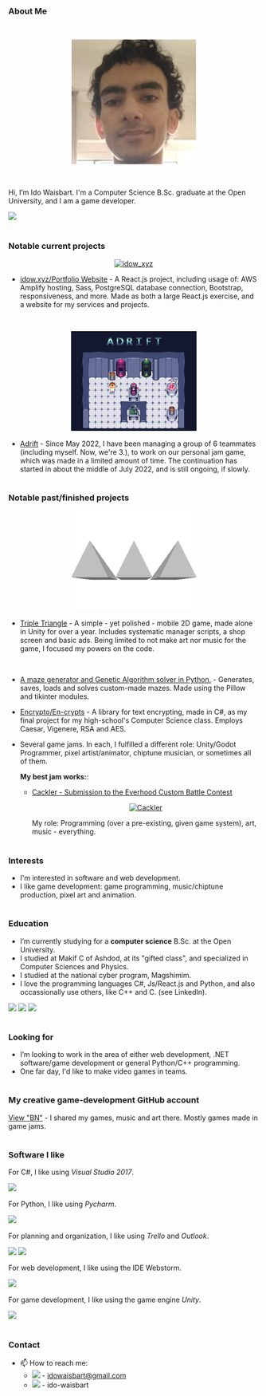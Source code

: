 ### About Me

<br />
<p align="center">
  <img title="Ido Waisbart" alt="Ido Waisbart" src="https://github.com/Ido-Waisbart/Ido-Waisbart/blob/main/Press%20Images/Selfie.jpg" height="250" hspace="50" />
</p>

<br />

Hi, I’m Ido Waisbart. I'm a Computer Science B.Sc. graduate at the Open University, and I am a game developer.

[![][linkedin-badge]](https://www.linkedin.com/in/ido-waisbart/)

#
### Notable current projects
<p align="center"><a href="https://www.idow.xyz"><img alt="idow_xyz" src="https://upload.wikimedia.org/wikipedia/commons/thumb/a/a7/React-icon.svg/1200px-React-icon.svg.png" height="200"></a></p>

- [idow.xyz/Portfolio Website](https://www.idow.xyz) - A React.js project, including usage of: AWS Amplify hosting, Sass, PostgreSQL database connection, Bootstrap, responsiveness, and more.
Made as both a large React.js exercise, and a website for my services and projects.

<br />

<p align="center"><a href="https://blawnode.itch.io/adrift"><img alt="Adrift" src="https://github.com/Ido-Waisbart/Ido-Waisbart/blob/main/Press%20Images/Adrift%20-%20630x500%20Itch%20Logo.png" height="200"></a></p>

- [Adrift](https://blawnode.itch.io/adrift) - Since May 2022, I have been managing a group of 6 teammates (including myself. Now, we're 3.), to work on our personal jam game, which was made in a limited amount of time. The continuation has started in about the middle of July 2022, and is still ongoing, if slowly.

#
### Notable past/finished projects

<p align="center"><a href="https://blawnode.itch.io/threeangle"><img alt="Triple Triangle" src="https://github.com/Ido-Waisbart/Ido-Waisbart/blob/main/Press%20Images/Triple%20Triangle%20-%20630x500%20Itch%20Logo.png" height="200"></a></p>

- [Triple Triangle](https://blawnode.itch.io/threeangle) - A simple - yet polished - mobile 2D game, made alone in Unity for over a year.
Includes systematic manager scripts, a shop screen and basic ads.
Being limited to not make art nor music for the game, I focused my powers on the code.

<br />

- [A maze generator and Genetic Algorithm solver in Python.][ga-maze-link] - Generates, saves, loads and solves custom-made mazes. Made using the Pillow and tikinter modules.
<!-- TODO: Screenshots! -->

- [Encrypto/En-crypts][encrypto-link] - A library for text encrypting, made in C#, as my final project for my high-school's Computer Science class. Employs Caesar, Vigenere, RSA and AES.

- Several game jams. In each, I fulfilled a different role: Unity/Godot Programmer, pixel artist/animator, chiptune musician, or sometimes all of them.

  **My best jam works:**:
  
    - [Cackler - Submission to the Everhood Custom Battle Contest][cackler-link]
      
      <p align="center">
        <!-- TODO: Add a download link to the actual battle, show a video, and a few (one?) preview GIFs. More presentability! -->
        <a href="https://github.com/blawnode/EverhoodCackler" target="_blank">
          <img alt="Cackler" src="https://user-images.githubusercontent.com/37482595/168480246-e5c44d16-e87b-49e7-bef8-781c9b0ac770.png" height="200" />
        </a>
      </p>
      
      My role: Programming (over a pre-existing, given game system), art, music - everything.

#
### Interests
- I'm interested in software and web development.
- I like game development: game programming, music/chiptune production, pixel art and animation.

#
### Education
- I’m currently studying for a **computer science** B.Sc. at the Open University.
- I studied at Makif C of Ashdod, at its "gifted class", and specialized in Computer Sciences and Physics.
- I studied at the national cyber program, Magshimim.
- I love the programming languages C#, Js/React.js and Python, and also occassionally use others, like C++ and C. (see LinkedIn).

![][csharp-badge]
![][reactjs-badge]
![][python-badge]

#
### Looking for
- I’m looking to work in the area of either web development, .NET software/game development or general Python/C++ programming. 
- One far day, I'd like to make video games in teams.

#
### My creative game-development GitHub account
[View "BN"](https://github.com/blawnode/) - I shared my games, music and art there. Mostly games made in game jams.

#
### Software I like
For C#, I like using _Visual Studio 2017_.

![][visual-studio-badge]

For Python, I like using _Pycharm_.

![][pycharm-badge]

For planning and organization, I like using _Trello_ and _Outlook_.

![][trello-badge]
![][outlook-badge]

For web development, I like using the IDE Webstorm.

![][webstorm-badge]

For game development, I like using the game engine _Unity_.

![][unity-badge]

#
### Contact
- 📫 How to reach me:
    - [![][gmail-badge]](mailto:idowaisbart@gmail.com) - idowaisbart@gmail.com
    - [![][linkedin-badge]](https://www.linkedin.com/in/ido-waisbart/) - ido-waisbart



<!-- Link anchors -->

[cackler-img]: https://user-images.githubusercontent.com/37482595/168480246-e5c44d16-e87b-49e7-bef8-781c9b0ac770.png
[cackler-link]: https://github.com/blawnode/EverhoodCackler
[encrypto-link]: https://github.com/Ido-Waisbart/Encrypto
[ga-maze-link]: https://github.com/Ido-Waisbart/Genetic-Maze-Solver

<!-- Badges -->
[csharp-badge]: https://img.shields.io/badge/c%23-%23239120.svg?style=for-the-badge&logo=c-sharp&logoColor=white
[discord-logo]: https://img.shields.io/badge/%3CServer%3E-%237289DA.svg?style=for-the-badge&logo=discord&logoColor=white
<!-- ^ May be useful one day -->
[gmail-badge]: https://img.shields.io/badge/Gmail-D14836?style=for-the-badge&logo=gmail&logoColor=white
[linkedin-badge]: https://img.shields.io/badge/linkedin-%230077B5.svg?style=for-the-badge&logo=linkedin&logoColor=white
[outlook-badge]: https://img.shields.io/badge/Microsoft_Outlook-0078D4?style=for-the-badge&logo=microsoft-outlook&logoColor=white
[pycharm-badge]: https://img.shields.io/badge/PyCharm-000000.svg?&style=for-the-badge&logo=PyCharm&logoColor=white
[python-badge]: https://img.shields.io/badge/python-3670A0?style=for-the-badge&logo=python&logoColor=ffdd54
[reactjs-badge]: https://img.shields.io/badge/react-%2320232a.svg?style=for-the-badge&logo=react&logoColor=%2361DAFB
[trello-badge]: https://img.shields.io/badge/Trello-%23026AA7.svg?style=for-the-badge&logo=Trello&logoColor=white
[unity-badge]: https://img.shields.io/badge/unity-%23000000.svg?style=for-the-badge&logo=unity&logoColor=white
[visual-studio-badge]: https://img.shields.io/badge/Visual_Studio-5C2D91?style=for-the-badge&logo=visual%20studio&logoColor=white
[webstorm-badge]: https://img.shields.io/badge/webstorm-143?style=for-the-badge&logo=webstorm&logoColor=white&color=black
